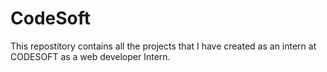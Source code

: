 # CodeSoft
This repostitory contains all the projects that I have created as an intern at CODESOFT as a web developer Intern. 
